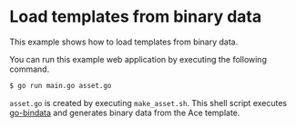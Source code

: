 # Load templates from binary data

This example shows how to load templates from binary data.

You can run this example web application by executing the following command.

```sh
$ go run main.go asset.go
```

`asset.go` is created by executing `make_asset.sh`. This shell script executes [go-bindata](https://github.com/jteeuwen/go-bindata) and generates binary data from the Ace template.
